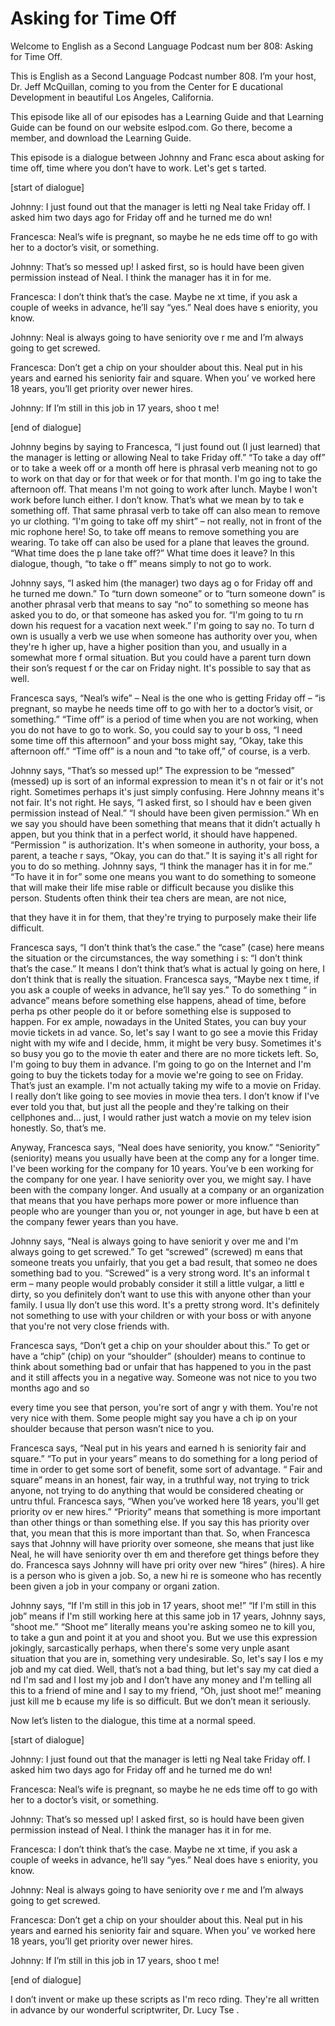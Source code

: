 # Asking for Time Off

Welcome to English as a Second Language Podcast num ber 808: Asking for Time Off.

This is English as a Second Language Podcast number  808. I’m your host, Dr. Jeff McQuillan, coming to you from the Center for E ducational Development in beautiful Los Angeles, California.

This episode like all of our episodes has a Learning Guide and that Learning Guide can be found on our website eslpod.com. Go there, become a member, and download the Learning Guide.

This episode is a dialogue between Johnny and Franc esca about asking for time off, time where you don’t have to work. Let's get s tarted.

[start of dialogue]

Johnny:  I just found out that the manager is letti ng Neal take Friday off. I asked him two days ago for Friday off and he turned me do wn!

Francesca:  Neal’s wife is pregnant, so maybe he ne eds time off to go with her to a doctor’s visit, or something.

Johnny:  That’s so messed up! I asked first, so is hould have been given permission instead of Neal. I think the manager has  it in for me.

Francesca:  I don’t think that’s the case. Maybe ne xt time, if you ask a couple of weeks in advance, he’ll say “yes.” Neal does have s eniority, you know.

Johnny:  Neal is always going to have seniority ove r me and I’m always going to get screwed.

Francesca:  Don’t get a chip on your shoulder about  this. Neal put in his years and earned his seniority fair and square. When you’ ve worked here 18 years, you’ll get priority over newer hires.

Johnny:  If I’m still in this job in 17 years, shoo t me!

[end of dialogue]

Johnny begins by saying to Francesca, “I just found  out (I just learned) that the manager is letting or allowing Neal to take Friday off.” “To take a day off” or to take a week off or a month off here is phrasal verb  meaning not to go to work on that day or for that week or for that month. I'm go ing to take the afternoon off. That means I'm not going to work after lunch. Maybe  I won't work before lunch either. I don’t know. That’s what we mean by to tak e something off. That same phrasal verb to take off can also mean to remove yo ur clothing. “I'm going to take off my shirt” – not really, not in front of the mic rophone here! So, to take off means to remove something you are wearing. To take off can also be used for a plane that leaves the ground. “What time does the p lane take off?” What time does it leave? In this dialogue, though, “to take o ff” means simply to not go to work.

Johnny says, “I asked him (the manager) two days ag o for Friday off and he turned me down.” To “turn down someone” or to “turn  someone down” is another phrasal verb that means to say “no” to something so meone has asked you to do, or that someone has asked you for. “I'm going to tu rn down his request for a vacation next week.” I'm going to say no. To turn d own is usually a verb we use when someone has authority over you, when they're h igher up, have a higher position than you, and usually in a somewhat more f ormal situation. But you could have a parent turn down their son’s request f or the car on Friday night. It's possible to say that as well.

Francesca says, “Neal’s wife” – Neal is the one who  is getting Friday off – “is pregnant, so maybe he needs time off to go with her  to a doctor’s visit, or something.” “Time off” is a period of time when you  are not working, when you do not have to go to work. So, you could say to your b oss, “I need some time off this afternoon” and your boss might say, “Okay, take this afternoon off.” “Time off” is a noun and “to take off,” of course, is a verb.

Johnny says, “That’s so messed up!” The expression to be “messed” (messed) up is sort of an informal expression to mean it's n ot fair or it's not right. Sometimes perhaps it's just simply confusing. Here Johnny means it's not fair. It's not right. He says, “I asked first, so I should hav e been given permission instead of Neal.” “I should have been given permission.” Wh en we say you should have been something that means that it didn’t actually h appen, but you think that in a perfect world, it should have happened. “Permission ” is authorization. It's when someone in authority, your boss, a parent, a teache r says, “Okay, you can do that.” It is saying it's all right for you to do so mething. Johnny says, “I think the manager has it in for me.” “To have it in for” some one means you want to do something to someone that will make their life mise rable or difficult because you dislike this person. Students often think their tea chers are mean, are not nice,

that they have it in for them, that they're trying to purposely make their life difficult.

Francesca says, “I don’t think that’s the case.” the “case” (case) here means the situation or the circumstances, the way something i s: “I don’t think that’s the case.” It means I don’t think that’s what is actual ly going on here, I don’t think that is really the situation. Francesca says, “Maybe nex t time, if you ask a couple of weeks in advance, he’ll say yes.” To do something “ in advance” means before something else happens, ahead of time, before perha ps other people do it or before something else is supposed to happen. For ex ample, nowadays in the United States, you can buy your movie tickets in ad vance. So, let's say I want to go see a movie this Friday night with my wife and I  decide, hmm, it might be very busy. Sometimes it's so busy you go to the movie th eater and there are no more tickets left. So, I'm going to buy them in advance.  I'm going to go on the Internet and I'm going to buy the tickets today for a movie we're going to see on Friday. That’s just an example. I'm not actually taking my wife to a movie on Friday. I really don’t like going to see movies in movie thea ters. I don’t know if I've ever told you that, but just all the people and they're talking on their cellphones and… just, I would rather just watch a movie on my telev ision honestly. So, that’s me.

Anyway, Francesca says, “Neal does have seniority, you know.” “Seniority” (seniority) means you usually have been at the comp any for a longer time. I've been working for the company for 10 years. You’ve b een working for the company for one year. I have seniority over you, we  might say. I have been with the company longer. And usually at a company or an organization that means that you have perhaps more power or more influence than people who are younger than you or, not younger in age, but have b een at the company fewer years than you have.

Johnny says, “Neal is always going to have seniorit y over me and I'm always going to get screwed.” To get “screwed” (screwed) m eans that someone treats you unfairly, that you get a bad result, that someo ne does something bad to you. “Screwed” is a very strong word. It's an informal t erm – many people would probably consider it still a little vulgar, a littl e dirty, so you definitely don’t want to use this with anyone other than your family. I usua lly don’t use this word. It's a pretty strong word. It's definitely not something to use with your children or with your boss or with anyone that you're not very close  friends with.

Francesca says, “Don’t get a chip on your shoulder about this.” To get or have a “chip” (chip) on your “shoulder” (shoulder) means to continue to think about something bad or unfair that has happened to you in  the past and it still affects you in a negative way. Someone was not nice to you two months ago and so

every time you see that person, you're sort of angr y with them. You're not very nice with them. Some people might say you have a ch ip on your shoulder because that person wasn’t nice to you.

Francesca says, “Neal put in his years and earned h is seniority fair and square.” “To put in your years” means to do something for a long period of time in order to get some sort of benefit, some sort of advantage. “ Fair and square” means in an honest, fair way, in a truthful way, not trying to trick anyone, not trying to do anything that would be considered cheating or untru thful. Francesca says, “When you’ve worked here 18 years, you'll get priority ov er new hires.” “Priority” means that something is more important than other things or than something else. If you say this has priority over that, you mean that this  is more important than that. So, when Francesca says that Johnny will have priority over someone, she means that just like Neal, he will have seniority over th em and therefore get things before they do. Francesca says Johnny will have pri ority over new “hires” (hires). A hire is a person who is given a job. So, a new hi re is someone who has recently been given a job in your company or organi zation.

Johnny says, “If I'm still in this job in 17 years,  shoot me!” “If I'm still in this job” means if I'm still working here at this same job in  17 years, Johnny says, “shoot me.” “Shoot me” literally means you're asking someo ne to kill you, to take a gun and point it at you and shoot you. But we use this expression jokingly, sarcastically perhaps, when there's some very unple asant situation that you are in, something very undesirable. So, let's say I los e my job and my cat died. Well, that’s not a bad thing, but let's say my cat died a nd I'm sad and I lost my job and I don’t have any money and I'm telling all this to a friend of mine and I say to my friend, “Oh, just shoot me!” meaning just kill me b ecause my life is so difficult. But we don’t mean it seriously.

Now let’s listen to the dialogue, this time at a normal speed.

[start of dialogue]

Johnny:  I just found out that the manager is letti ng Neal take Friday off. I asked him two days ago for Friday off and he turned me do wn!

Francesca:  Neal’s wife is pregnant, so maybe he ne eds time off to go with her to a doctor’s visit, or something.

Johnny:  That’s so messed up! I asked first, so is hould have been given permission instead of Neal. I think the manager has  it in for me.

Francesca:  I don’t think that’s the case. Maybe ne xt time, if you ask a couple of weeks in advance, he’ll say “yes.” Neal does have s eniority, you know.

Johnny:  Neal is always going to have seniority ove r me and I’m always going to get screwed.

Francesca:  Don’t get a chip on your shoulder about  this. Neal put in his years and earned his seniority fair and square. When you’ ve worked here 18 years, you’ll get priority over newer hires.

Johnny:  If I’m still in this job in 17 years, shoo t me!

[end of dialogue]

I don’t invent or make up these scripts as I'm reco rding. They're all written in advance by our wonderful scriptwriter, Dr. Lucy Tse .






